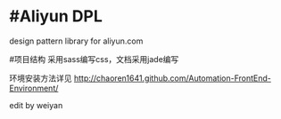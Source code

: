 #Aliyun DPL
===
design pattern library for aliyun.com 

#项目结构
采用sass编写css，文档采用jade编写

环境安装方法详见
<http://chaoren1641.github.com/Automation-FrontEnd-Environment/>

edit by weiyan
